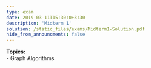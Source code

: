 ```yaml
---
type: exam
date: 2019-03-11T15:30:0+3:30
description: 'Midterm 1'
solution: /static_files/exams/Midterm1-Solution.pdf
hide_from_announcments: false
---
```

**Topics:**
<br> - Graph Algorithms
